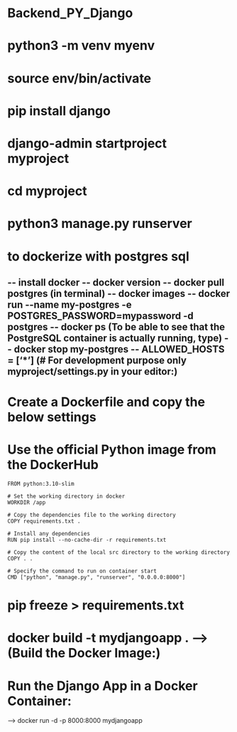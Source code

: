 # Backend_PY_Django
# python3 -m venv myenv
# source  env/bin/activate
# pip install django
# django-admin startproject myproject
# cd myproject
# python3 manage.py runserver


# to dockerize with postgres sql
-- install docker 
-- docker version
-- docker pull postgres (in terminal)
-- docker images
-- docker run --name my-postgres -e POSTGRES_PASSWORD=mypassword -d postgres
-- docker ps (To be able to see that the PostgreSQL container is actually running, type)
-- docker stop my-postgres
-- ALLOWED_HOSTS = [‘*’] (# For development purpose only myproject/settings.py in your editor:)
--


# Create a Dockerfile and copy the below settings
 # Use the official Python image from the DockerHub
    FROM python:3.10-slim

    # Set the working directory in docker
    WORKDIR /app

    # Copy the dependencies file to the working directory
    COPY requirements.txt .

    # Install any dependencies
    RUN pip install --no-cache-dir -r requirements.txt

    # Copy the content of the local src directory to the working directory
    COPY . .

    # Specify the command to run on container start
    CMD ["python", "manage.py", "runserver", "0.0.0.0:8000"]


# pip freeze > requirements.txt
# docker build -t mydjangoapp . --> (Build the Docker Image:)
# Run the Django App in a Docker Container:
 --> docker run -d -p 8000:8000 mydjangoapp